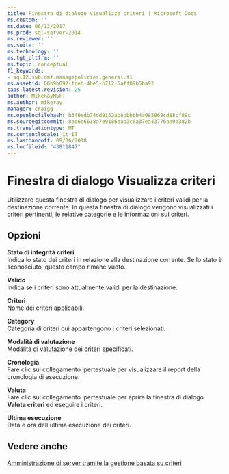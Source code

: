 ```yaml
---
title: Finestra di dialogo Visualizza criteri | Microsoft Docs
ms.custom: ''
ms.date: 06/13/2017
ms.prod: sql-server-2014
ms.reviewer: ''
ms.suite: ''
ms.technology: ''
ms.tgt_pltfrm: ''
ms.topic: conceptual
f1_keywords:
- sql12.swb.dmf.managepolicies.general.f1
ms.assetid: 06b9b092-fceb-4be5-b712-5aff89b5ba92
caps.latest.revision: 25
author: MikeRayMSFT
ms.author: mikeray
manager: craigg
ms.openlocfilehash: b340edb74dd9152ab8bbbbb4a085969cd88cf89c
ms.sourcegitcommit: 8ae6e6618a7e9186aab3c6a37ea43776aa9a382b
ms.translationtype: MT
ms.contentlocale: it-IT
ms.lasthandoff: 09/06/2018
ms.locfileid: "43811847"
---
```

# <a name="view-policies-dialog-box"></a>Finestra di dialogo Visualizza criteri
  Utilizzare questa finestra di dialogo per visualizzare i criteri validi per la destinazione corrente. In questa finestra di dialogo vengono visualizzati i criteri pertinenti, le relative categorie e le informazioni sui criteri.  
  
## <a name="options"></a>Opzioni  
 **Stato di integrità criteri**  
 Indica lo stato dei criteri in relazione alla destinazione corrente. Se lo stato è sconosciuto, questo campo rimane vuoto.  
  
 **Valido**  
 Indica se i criteri sono attualmente validi per la destinazione.  
  
 **Criteri**  
 Nome dei criteri applicabili.  
  
 **Category**  
 Categoria di criteri cui appartengono i criteri selezionati.  
  
 **Modalità di valutazione**  
 Modalità di valutazione dei criteri specificati.  
  
 **Cronologia**  
 Fare clic sul collegamento ipertestuale per visualizzare il report della cronologia di esecuzione.  
  
 **Valuta**  
 Fare clic sul collegamento ipertestuale per aprire la finestra di dialogo **Valuta criteri** ed eseguire i criteri.  
  
 **Ultima esecuzione**  
 Data e ora dell'ultima esecuzione dei criteri.  
  
## <a name="see-also"></a>Vedere anche  
 [Amministrazione di server tramite la gestione basata su criteri](administer-servers-by-using-policy-based-management.md)  
  
  
